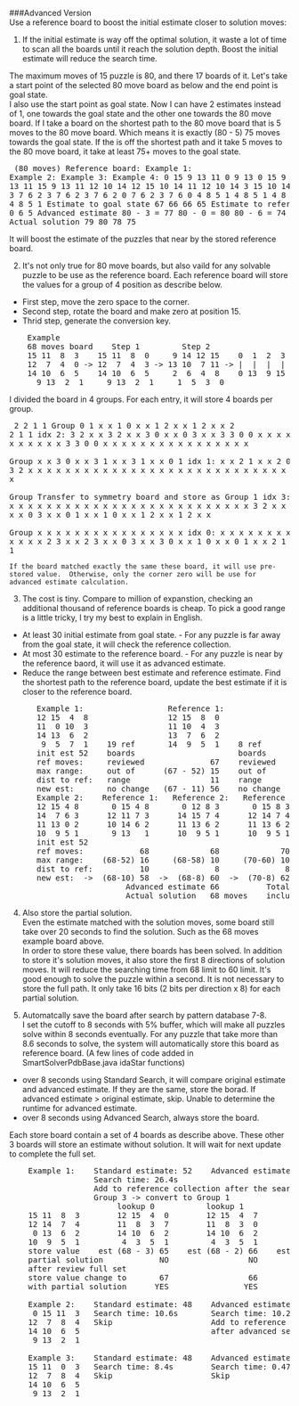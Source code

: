 ###Advanced Version  
Use a reference board to boost the initial estimate closer to solution moves:  

1.  If the initial estimate is way off the optimal solution, it waste a lot of time to scan all the boards until it reach the solution depth.  Boost the initial estimate will reduce the search time.

  The maximum moves of 15 puzzle is 80, and there 17 boards of it.  Let's take a start point of the selected 80 move board as below and the end point is goal state.    
  I also use the start point as goal state.  Now I can have 2 estimates instead of 1, one towards the goal state and the other one towards the 80 move board.
  If I take a board on the shortest path to the 80 move board that is 5 moves to the 80 move board.  Which means it is exactly (80 - 5) 75 moves towards the goal state.
  If the is off the shortest path and it take 5 moves to the 80 move board, it take at least 75+ moves to the goal state.
    <pre>
        (80 moves)
      Reference board:      Example 1:      Example 2:      Example 3:      Example 4:
       0 15  9 13           11  0  9 13      0 15  9 13     12 11  9 13     11 15  9 13
      11 12 10 14           12 15 10 14     11 12 10 14      3 15 10 14     12 10 14  2
       3  7  6  2            3  7  6  2      3  7  6  2      0  7  6  2      3  7  6  0 
       4  8  5  1            4  8  5  1      4  8  5  1      4  8  5  1      4  8  5  1 
      Estimate to goal state         67              66              66              65
      Estimate to reference board     3               0               6               5
      Advanced estimate     80 - 3 = 77     80 - 0 = 80     80 - 6 = 74     80 - 5 = 75
      Actual solution                79              80              78              75</pre>
  It will boost the estimate of the puzzles that near by the stored reference board.
    
2.  It's not only true for 80 move boards, but also vaild for any solvable puzzle to be use as the reference board.  Each reference board will store the values for a group of 4 position as describe below. 
  * First step, move the zero space to the corner.  
  * Second step, rotate the board and make zero at position 15.  
  * Thrid step, generate the conversion key.  
    <pre>
     Example
     68 moves board    Step 1         Step 2                            Step 3
     15 11  8  3    15 11  8  0     9 14 12 15    0  1  2  3  4  5  6  7  8  9 10 11 12 13 14 15
     12  7  4  0 -> 12  7  4  3 -> 13 10  7 11 -> |  |  |  |  |  |  |  |  |  |  |  |  |  |  |  |
     14 10  6  5    14 10  6  5     2  6  4  8    0 13  9 15 11 14 10  7 12  1  6  8  3  5  2  4
       9 13  2  1     9 13  2  1     1  5  3  0</pre>

  I divided the board in 4 groups.  For each entry, it will store 4 boards per group.
    <pre>
        2 2 1 1      Group     0 1 x x    1 0 x x    1 2 x x    1 2 x x
        2 2 1 1      idx 2:    3 2 x x    3 2 x x    3 0 x x    0 3 x x
        3 3 0 0                x x x x    x x x x    x x x x    x x x x
        3 3 0 0                x x x x    x x x x    x x x x    x x x x  
                     Group     x x 3 0    x x 3 1    x x 3 1    x x 0 1
                     idx 1:    x x 2 1    x x 2 0    x x 0 2    x x 3 2
                               x x x x    x x x x    x x x x    x x x x
                               x x x x    x x x x    x x x x    x x x x  
                     Group     Transfer to symmetry board and store as Group 1
                     idx 3:    x x x x    x x x x    x x x x    x x x x
                               x x x x    x x x x    x x x x    x x x x
                               3 2 x x    3 2 x x    3 0 x x    0 3 x x
                               0 1 x x    1 0 x x    1 2 x x    1 2 x x  
                     Group     x x x x    x x x x    x x x x    x x x x
                     idx 0:    x x x x    x x x x    x x x x    x x x x
                               x x 2 3    x x 2 3    x x 0 3    x x 3 0
                               x x 1 0    x x 0 1    x x 2 1    x x 2 1</pre>
                               
    If the board matched exactly the same these board, it will use pre-stored value.  Otherwise, only the corner zero will be use for advanced estimate calculation.

3.  The cost is tiny.  Compare to million of expanstion, checking an additional thousand of reference boards is cheap.  To pick a good range is a little tricky, I try my best to explain in English. 
  * At least 30 initial estimate from goal state. - For any puzzle is far away from the goal state, it will check the reference collection.  
  * At most 30 estimate to the reference board. - For any puzzle is near by the reference baord, it will use it as advanced estimate.
  * Reduce the range between best estimate and reference estimate.  Find the shortest path to the reference board, update the best estimate if it is closer to the reference board.
    <pre>
       Example 1:                  Reference 1:                Reference 2:
       12 15  4  8                 12 15  8  0                 12 15  4  0 
       11  0 10  3                 11 10  4  3                 11 10  3  8 
       14 13  6  2                 13  7  6  2                 14 13  6  2 
        9  5  7  1    19 ref       14  9  5  1    8 ref         9  5  7  1
       init est 52    boards                      boards                     Adv est  62
       ref moves:     reviewed              67    reviewed              65   Actual   66 moves
       max range:     out of      (67 - 52) 15    out of      (65 - 56)  9
       dist to ref:   range                 11    range                  3
       new est:       no change   (67 - 11) 56    no change   (65 -  3) 62   
       Example 2:    Reference 1:   Reference 2:   Reference 3:   Reference 4:   Reference 5:
       12 15 4 8       0 15 4 8       0 12 8 3       0 15 8 3       0 15 4 8      12 15 8 0
       14  7 6 3      12 11 7 3      14 15 7 4      12 14 7 4      12 14 7 3      14  7 4 3
       11 13 0 2      10 14 6 2      11 13 6 2      11 13 6 2      11 13 6 2      11 13 6 2
       10  9 5 1       9 13   1      10  9 5 1      10  9 5 1      10  9 5 1      10  9 5 1
       init est 52                          
       ref moves:            68             68             70             68             69
       max range:    (68-52) 16     (68-58) 10     (70-60) 10      (68-62) 6      (69-64) 5
       dist to ref:          10              8              8              4              3
       new est:  ->  (68-10) 58  ->  (68-8) 60  ->  (70-8) 62  ->  (68-4) 64  ->  (69-3) 66
                          Advanced estimate 66          Total reviewed reference boards: 13
                          Actual solution   68 moves    include 8 board are out of range
  </pre>

4.  Also store the partial solution.  
  Even the estimate matched with the solution moves, some board still take over 20 seconds to find the solution.  Such as the 68 moves example board above.  
  In order to store these value, there boards has been solved.  In addition to store it's solution moves, it also store the first 8 directions of solution moves.  It will reduce the searching time from 68 limit to 60 limit.  It's good enough to solve the puzzle within a second.  It is not necessary to store the full path.  It only take 16 bits (2 bits per direction x 8) for each partial solution.

5.  Automatcally save the board after search by pattern database 7-8.  
  I set the cutoff to 8 seconds with 5% buffer, which will make all puzzles solve within 8 seconds eventually.  For any puzzle that take more than 8.6 seconds to solve, the system will automatically store this board as reference board.  (A few lines of code added in SmartSolverPdbBase.java idaStar functions)
  * over 8 seconds using Standard Search, it will compare original estimate and advanced estimate.
    If they are the same, store the borad.
    If advanced estimate > original estimate, skip.  Unable to determine the runtime for advanced estimate.
  * over 8 seconds using Advanced Search, always store the board.

  Each store board contain a set of 4 boards as describe above.  These other 3 boards will store an estimate without solution.  It will wait for next update to complete the full set.
  <pre>
    Example 1:    Standard estimate: 52    Advanced estimate: same      Actual moves: 68    
                  Search time: 26.4s       
                  Add to reference collection after the search, either std/adv version.
                  Group 3 -> convert to Group 1
                       lookup 0           lookup 1           lookup 2           lookup 3
    15 11  8  3        12 15  4  0        12 15  4  7        12 15  4  7        12 15  0  7 
    12 14  7  4        11  8  3  7        11  8  3  0        11  8  0  3        11  8  4  3 
     0 13  6  2        14 10  6  2        14 10  6  2        14 10  6  2        14 10  6  2        
    10  9  5  1         4  3  5  1         4  3  5  1         4  3  5  1         4  3  5  1   
    store value    est (68 - 3) 65    est (68 - 2) 66    est (68 - 1) 67                 68
    partial solution            NO                 NO                 NO                YES
    after review full set
    store value change to       67                 66                 67                 68
    with partial solution      YES                YES                YES                YES  
    
    Example 2:    Standard estimate: 48    Advanced estimate: 64        Actual moves: 66
     0 15 11  3   Search time: 10.6s       Search time: 10.2s
    12  7  8  4   Skip                     Add to reference collection
    14 10  6  5                            after advanced search only.
     9 13  2  1 
                   
    Example 3:    Standard estimate: 48    Advanced estimate: 66        Actual moves: 66
    15 11  0  3   Search time: 8.4s        Search time: 0.47s      
    12  7  8  4   Skip                     Skip         
    14 10  6  5 
     9 13  2  1</pre>


